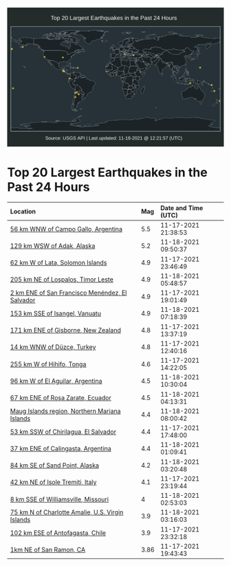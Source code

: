 ![Map](./map.png)

# Top 20 Largest Earthquakes in the Past 24 Hours

| Location | Mag | Date and Time (UTC) |
|:---|:---|:---|
| [56 km WNW of Campo Gallo, Argentina](https://earthquake.usgs.gov/earthquakes/eventpage/us7000fuxl) | 5.5 | 11-17-2021 21:38:53 |
| [129 km WSW of Adak, Alaska](https://earthquake.usgs.gov/earthquakes/eventpage/us7000fv2c) | 5.2 | 11-18-2021 09:50:37 |
| [62 km W of Lata, Solomon Islands](https://earthquake.usgs.gov/earthquakes/eventpage/us7000fuyl) | 4.9 | 11-17-2021 23:46:49 |
| [205 km NE of Lospalos, Timor Leste](https://earthquake.usgs.gov/earthquakes/eventpage/us7000fv0q) | 4.9 | 11-18-2021 05:48:57 |
| [2 km ENE of San Francisco Menéndez, El Salvador](https://earthquake.usgs.gov/earthquakes/eventpage/usd000gfpp) | 4.9 | 11-17-2021 19:01:49 |
| [153 km SSE of Isangel, Vanuatu](https://earthquake.usgs.gov/earthquakes/eventpage/us7000fv1d) | 4.9 | 11-18-2021 07:18:39 |
| [171 km ENE of Gisborne, New Zealand](https://earthquake.usgs.gov/earthquakes/eventpage/us7000fuu6) | 4.8 | 11-17-2021 13:37:19 |
| [14 km WNW of Düzce, Turkey](https://earthquake.usgs.gov/earthquakes/eventpage/us7000futw) | 4.8 | 11-17-2021 12:40:16 |
| [255 km W of Hihifo, Tonga](https://earthquake.usgs.gov/earthquakes/eventpage/us7000fuuf) | 4.6 | 11-17-2021 14:22:05 |
| [96 km W of El Aguilar, Argentina](https://earthquake.usgs.gov/earthquakes/eventpage/us7000fv2m) | 4.5 | 11-18-2021 10:30:04 |
| [67 km ENE of Rosa Zarate, Ecuador](https://earthquake.usgs.gov/earthquakes/eventpage/us7000fuzu) | 4.5 | 11-18-2021 04:13:31 |
| [Maug Islands region, Northern Mariana Islands](https://earthquake.usgs.gov/earthquakes/eventpage/us7000fv1u) | 4.4 | 11-18-2021 08:00:42 |
| [53 km SSW of Chirilagua, El Salvador](https://earthquake.usgs.gov/earthquakes/eventpage/us7000fuvy) | 4.4 | 11-17-2021 17:48:00 |
| [37 km ENE of Calingasta, Argentina](https://earthquake.usgs.gov/earthquakes/eventpage/us7000fuz1) | 4.4 | 11-18-2021 01:09:41 |
| [84 km SE of Sand Point, Alaska](https://earthquake.usgs.gov/earthquakes/eventpage/us7000fuzn) | 4.2 | 11-18-2021 03:20:48 |
| [42 km NE of Isole Tremiti, Italy](https://earthquake.usgs.gov/earthquakes/eventpage/us7000fuyf) | 4.1 | 11-17-2021 23:19:44 |
| [8 km SSE of Williamsville, Missouri](https://earthquake.usgs.gov/earthquakes/eventpage/nm60363582) | 4 | 11-18-2021 02:53:03 |
| [75 km N of Charlotte Amalie, U.S. Virgin Islands](https://earthquake.usgs.gov/earthquakes/eventpage/pr2021322002) | 3.9 | 11-18-2021 03:16:03 |
| [102 km ESE of Antofagasta, Chile](https://earthquake.usgs.gov/earthquakes/eventpage/us7000fuyh) | 3.9 | 11-17-2021 23:32:18 |
| [1km NE of San Ramon, CA](https://earthquake.usgs.gov/earthquakes/eventpage/nc73654060) | 3.86 | 11-17-2021 19:43:43 |

